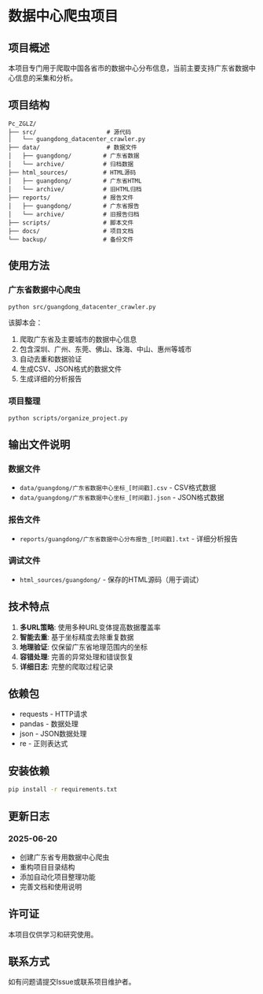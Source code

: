 # 数据中心爬虫项目

## 项目概述
本项目专门用于爬取中国各省市的数据中心分布信息，当前主要支持广东省数据中心信息的采集和分析。

## 项目结构
```
Pc_ZGLZ/
├── src/                    # 源代码
│   └── guangdong_datacenter_crawler.py
├── data/                   # 数据文件
│   ├── guangdong/         # 广东省数据
│   └── archive/           # 归档数据
├── html_sources/          # HTML源码
│   ├── guangdong/         # 广东省HTML
│   └── archive/           # 旧HTML归档
├── reports/               # 报告文件
│   ├── guangdong/         # 广东省报告
│   └── archive/           # 旧报告归档
├── scripts/               # 脚本文件
├── docs/                  # 项目文档
└── backup/                # 备份文件
```

## 使用方法

### 广东省数据中心爬虫
```bash
python src/guangdong_datacenter_crawler.py
```

该脚本会：
1. 爬取广东省及主要城市的数据中心信息
2. 包含深圳、广州、东莞、佛山、珠海、中山、惠州等城市
3. 自动去重和数据验证
4. 生成CSV、JSON格式的数据文件
5. 生成详细的分析报告

### 项目整理
```bash
python scripts/organize_project.py
```

## 输出文件说明

### 数据文件
- `data/guangdong/广东省数据中心坐标_[时间戳].csv` - CSV格式数据
- `data/guangdong/广东省数据中心坐标_[时间戳].json` - JSON格式数据

### 报告文件
- `reports/guangdong/广东省数据中心分布报告_[时间戳].txt` - 详细分析报告

### 调试文件
- `html_sources/guangdong/` - 保存的HTML源码（用于调试）

## 技术特点

1. **多URL策略**: 使用多种URL变体提高数据覆盖率
2. **智能去重**: 基于坐标精度去除重复数据
3. **地理验证**: 仅保留广东省地理范围内的坐标
4. **容错处理**: 完善的异常处理和错误恢复
5. **详细日志**: 完整的爬取过程记录

## 依赖包
- requests - HTTP请求
- pandas - 数据处理
- json - JSON数据处理
- re - 正则表达式

## 安装依赖
```bash
pip install -r requirements.txt
```

## 更新日志

### 2025-06-20
- 创建广东省专用数据中心爬虫
- 重构项目目录结构
- 添加自动化项目整理功能
- 完善文档和使用说明

## 许可证
本项目仅供学习和研究使用。

## 联系方式
如有问题请提交Issue或联系项目维护者。
